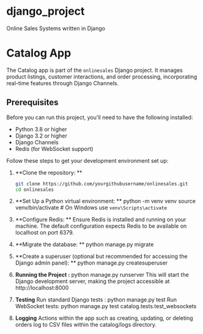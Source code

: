 # django_project
Online Sales Systems written in Django

# Catalog App
The Catalog app is part of the `onlinesales` Django project. It manages product listings, customer interactions, and order processing, incorporating real-time features through Django Channels.

## Prerequisites
Before you can run this project, you'll need to have the following installed:
- Python 3.8 or higher
- Django 3.2 or higher
- Django Channels
- Redis (for WebSocket support)

Follow these steps to get your development environment set up:

1. **Clone the repository: **
   ```bash
   git clone https://github.com/yourgithubusername/onlinesales.git
   cd onlinesales

2. **Set Up a Python virtual environment: **
  python -m venv venv
  source venv/bin/activate  # On Windows use `venv\Scripts\activate`

3. **Configure Redis: **
  Ensure Redis is installed and running on your machine. The default configuration expects Redis to be available on localhost on port 6379.

4. **Migrate the database: **
  python manage.py migrate

5. **Create a superuser (optional but recommended for accessing the Django admin panel): **
  python manage.py createsuperuser

6. **Running the Project :**
  python manage.py runserver
  This will start the Django development server, making the project accessible at http://localhost:8000

7. **Testing**
  Run standard Django tests : python manage.py test
  Run WebSocket tests:  python manage.py test catalog.tests.test_websockets

8. **Logging**
  Actions within the app such as creating, updating, or deleting orders log to CSV files within the catalog/logs directory.
